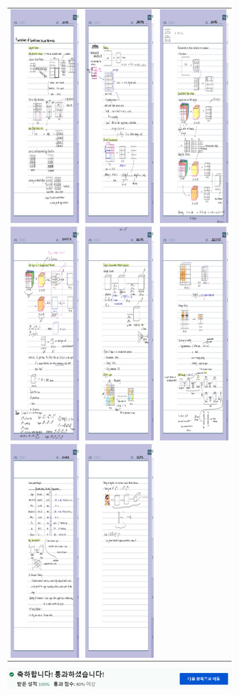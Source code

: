 
<table>
  
  <tr>
    <td><img src="https://github.com/yelim421/2021-google-ml-bootcamp/blob/5f5d532ff49e4398dc064cc65eb29df21b5f7efb/coursera/10Foundations%20of%20Convolutional%20Neural%20Networks(Week%205)/10-1.jpg" width=310 height=480></td>
    <td><img src="https://github.com/yelim421/2021-google-ml-bootcamp/blob/5f5d532ff49e4398dc064cc65eb29df21b5f7efb/coursera/10Foundations%20of%20Convolutional%20Neural%20Networks(Week%205)/10-2.jpg" width=310 height=480></td>
    <td><img src="https://github.com/yelim421/2021-google-ml-bootcamp/blob/5f5d532ff49e4398dc064cc65eb29df21b5f7efb/coursera/10Foundations%20of%20Convolutional%20Neural%20Networks(Week%205)/10-3.jpg" width=310 height=480></td>
  </tr>
  
  <tr>
    <td><img src="https://github.com/yelim421/2021-google-ml-bootcamp/blob/5f5d532ff49e4398dc064cc65eb29df21b5f7efb/coursera/10Foundations%20of%20Convolutional%20Neural%20Networks(Week%205)/10-4.jpg" width=310 height=480></td>
    <td><img src="https://github.com/yelim421/2021-google-ml-bootcamp/blob/5f5d532ff49e4398dc064cc65eb29df21b5f7efb/coursera/10Foundations%20of%20Convolutional%20Neural%20Networks(Week%205)/10-5.jpg" width=310 height=480></td>
    <td><img src="https://github.com/yelim421/2021-google-ml-bootcamp/blob/5f5d532ff49e4398dc064cc65eb29df21b5f7efb/coursera/10Foundations%20of%20Convolutional%20Neural%20Networks(Week%205)/10-6.jpg" width=310 height=480></td>
  </tr>
  
   <tr>
    <td><img src="https://github.com/yelim421/2021-google-ml-bootcamp/blob/5f5d532ff49e4398dc064cc65eb29df21b5f7efb/coursera/10Foundations%20of%20Convolutional%20Neural%20Networks(Week%205)/10-7.jpg" width=310 height=480></td>
    <td><img src="https://github.com/yelim421/2021-google-ml-bootcamp/blob/5f5d532ff49e4398dc064cc65eb29df21b5f7efb/coursera/10Foundations%20of%20Convolutional%20Neural%20Networks(Week%205)/10-8.jpg" width=310 height=480></td>
 
  </tr>
  
 </table>
 <td><img src="https://github.com/yelim421/2021-google-ml-bootcamp/blob/1160c72ff264c8bdaa1744713cb8759dea71eb57/coursera/06Optimization%20Algorithms(Week4)/week6.PNG"></td>



